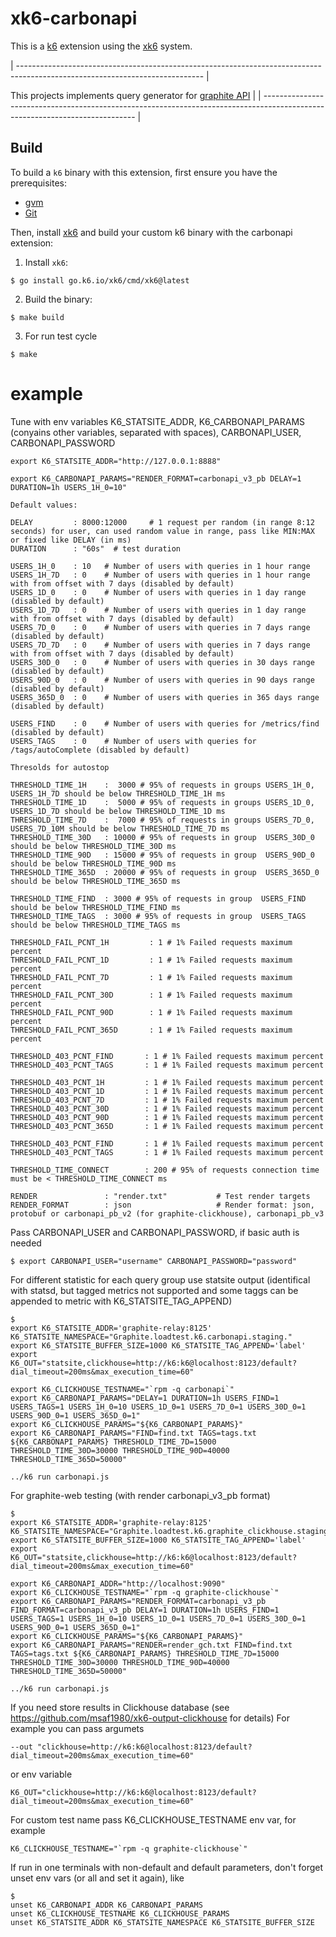 # xk6-carbonapi

This is a [k6](https://go.k6.io/k6) extension using the [xk6](https://github.com/grafana/xk6) system.

| ---------------------------------------------------------------------------------------------------------------------------- |

This projects implements query generator for [graphite API](https://graphite-api.readthedocs.io/en/latest/api.html)
|
| ---------------------------------------------------------------------------------------------------------------------------- |

## Build

To build a `k6` binary with this extension, first ensure you have the prerequisites:

- [gvm](https://github.com/moovweb/gvm)
- [Git](https://git-scm.com/)

Then, install [xk6](https://github.com/grafana/xk6) and build your custom k6 binary with the carbonapi extension:

1. Install `xk6`:
  ```shell
  $ go install go.k6.io/xk6/cmd/xk6@latest
  ```

2. Build the binary:
  ```shell
  $ make build
  ```

3. For run test cycle
  ```shell
  $ make
  ```

# example

Tune with env variables K6_STATSITE_ADDR, K6_CARBONAPI_PARAMS (conyains other variables, separated with spaces), CARBONAPI_USER,  CARBONAPI_PASSWORD
```
export K6_STATSITE_ADDR="http://127.0.0.1:8888"

export K6_CARBONAPI_PARAMS="RENDER_FORMAT=carbonapi_v3_pb DELAY=1 DURATION=1h USERS_1H_0=10"

Default values:

DELAY         : 8000:12000     # 1 request per random (in range 8:12 seconds) for user, can used random value in range, pass like MIN:MAX or fixed like DELAY (in ms)
DURATION      : "60s"  # test duration

USERS_1H_0    : 10   # Number of users with queries in 1 hour range
USERS_1H_7D   : 0    # Number of users with queries in 1 hour range with from offset with 7 days (disabled by default)
USERS_1D_0    : 0    # Number of users with queries in 1 day range (disabled by default)
USERS_1D_7D   : 0    # Number of users with queries in 1 day range with from offset with 7 days (disabled by default)
USERS_7D_0    : 0    # Number of users with queries in 7 days range (disabled by default)
USERS_7D_7D   : 0    # Number of users with queries in 7 days range with from offset with 7 days (disabled by default)
USERS_30D_0   : 0    # Number of users with queries in 30 days range (disabled by default)
USERS_90D_0   : 0    # Number of users with queries in 90 days range (disabled by default)
USERS_365D_0  : 0    # Number of users with queries in 365 days range (disabled by default)

USERS_FIND    : 0    # Number of users with queries for /metrics/find (disabled by default)
USERS_TAGS    : 0    # Number of users with queries for /tags/autoComplete (disabled by default)

Thresolds for autostop

THRESHOLD_TIME_1H    :  3000 # 95% of requests in groups USERS_1H_0, USERS_1H_7D should be below THRESHOLD_TIME_1H ms
THRESHOLD_TIME_1D    :  5000 # 95% of requests in groups USERS_1D_0, USERS_1D_7D should be below THRESHOLD_TIME_1D ms
THRESHOLD_TIME_7D    :  7000 # 95% of requests in groups USERS_7D_0, USERS_7D_10M should be below THRESHOLD_TIME_7D ms
THRESHOLD_TIME_30D   : 10000 # 95% of requests in group  USERS_30D_0 should be below THRESHOLD_TIME_30D ms
THRESHOLD_TIME_90D   : 15000 # 95% of requests in group  USERS_90D_0 should be below THRESHOLD_TIME_90D ms
THRESHOLD_TIME_365D  : 20000 # 95% of requests in group  USERS_365D_0 should be below THRESHOLD_TIME_365D ms

THRESHOLD_TIME_FIND  : 3000 # 95% of requests in group  USERS_FIND should be below THRESHOLD_TIME_FIND ms
THRESHOLD_TIME_TAGS  : 3000 # 95% of requests in group  USERS_TAGS should be below THRESHOLD_TIME_TAGS ms

THRESHOLD_FAIL_PCNT_1H         : 1 # 1% Failed requests maximum percent
THRESHOLD_FAIL_PCNT_1D         : 1 # 1% Failed requests maximum percent
THRESHOLD_FAIL_PCNT_7D         : 1 # 1% Failed requests maximum percent
THRESHOLD_FAIL_PCNT_30D        : 1 # 1% Failed requests maximum percent
THRESHOLD_FAIL_PCNT_90D        : 1 # 1% Failed requests maximum percent
THRESHOLD_FAIL_PCNT_365D       : 1 # 1% Failed requests maximum percent

THRESHOLD_403_PCNT_FIND       : 1 # 1% Failed requests maximum percent
THRESHOLD_403_PCNT_TAGS       : 1 # 1% Failed requests maximum percent

THRESHOLD_403_PCNT_1H         : 1 # 1% Failed requests maximum percent
THRESHOLD_403_PCNT_1D         : 1 # 1% Failed requests maximum percent
THRESHOLD_403_PCNT_7D         : 1 # 1% Failed requests maximum percent
THRESHOLD_403_PCNT_30D        : 1 # 1% Failed requests maximum percent
THRESHOLD_403_PCNT_90D        : 1 # 1% Failed requests maximum percent
THRESHOLD_403_PCNT_365D       : 1 # 1% Failed requests maximum percent

THRESHOLD_403_PCNT_FIND       : 1 # 1% Failed requests maximum percent
THRESHOLD_403_PCNT_TAGS       : 1 # 1% Failed requests maximum percent

THRESHOLD_TIME_CONNECT        : 200 # 95% of requests connection time must be < THRESHOLD_TIME_CONNECT ms

RENDER               : "render.txt"           # Test render targets
RENDER_FORMAT        : json                   # Render format: json, protobuf or carbonapi_pb_v2 (for graphite-clickhouse), carbonapi_pb_v3
```

Pass CARBONAPI_USER and CARBONAPI_PASSWORD, if basic auth is needed
 ```shell
$ export CARBONAPI_USER="username" CARBONAPI_PASSWORD="password"
  ```

For different statistic for each query group use statsite output (identifical with statsd, but tagged metrics not supported and some taggs can be appended to metric with K6_STATSITE_TAG_APPEND)

```shell
$
export K6_STATSITE_ADDR='graphite-relay:8125' K6_STATSITE_NAMESPACE="Graphite.loadtest.k6.carbonapi.staging."
export K6_STATSITE_BUFFER_SIZE=1000 K6_STATSITE_TAG_APPEND='label'
export K6_OUT="statsite,clickhouse=http://k6:k6@localhost:8123/default?dial_timeout=200ms&max_execution_time=60"

export K6_CLICKHOUSE_TESTNAME="`rpm -q carbonapi`"
export K6_CARBONAPI_PARAMS="DELAY=1 DURATION=1h USERS_FIND=1 USERS_TAGS=1 USERS_1H_0=10 USERS_1D_0=1 USERS_7D_0=1 USERS_30D_0=1 USERS_90D_0=1 USERS_365D_0=1"
export K6_CLICKHOUSE_PARAMS="${K6_CARBONAPI_PARAMS}"
export K6_CARBONAPI_PARAMS="FIND=find.txt TAGS=tags.txt ${K6_CARBONAPI_PARAMS} THRESHOLD_TIME_7D=15000 THRESHOLD_TIME_30D=30000 THRESHOLD_TIME_90D=40000 THRESHOLD_TIME_365D=50000"

../k6 run carbonapi.js
```

For graphite-web testing (with render carbonapi_v3_pb format)

```shell
$
export K6_STATSITE_ADDR='graphite-relay:8125' K6_STATSITE_NAMESPACE="Graphite.loadtest.k6.graphite_clickhouse.staging."
export K6_STATSITE_BUFFER_SIZE=1000 K6_STATSITE_TAG_APPEND='label'
export K6_OUT="statsite,clickhouse=http://k6:k6@localhost:8123/default?dial_timeout=200ms&max_execution_time=60"

export K6_CARBONAPI_ADDR="http://localhost:9090"
export K6_CLICKHOUSE_TESTNAME="`rpm -q graphite-clickhouse`"
export K6_CARBONAPI_PARAMS="RENDER_FORMAT=carbonapi_v3_pb FIND_FORMAT=carbonapi_v3_pb DELAY=1 DURATION=1h USERS_FIND=1 USERS_TAGS=1 USERS_1H_0=10 USERS_1D_0=1 USERS_7D_0=1 USERS_30D_0=1 USERS_90D_0=1 USERS_365D_0=1"
export K6_CLICKHOUSE_PARAMS="${K6_CARBONAPI_PARAMS}"
export K6_CARBONAPI_PARAMS="RENDER=render_gch.txt FIND=find.txt TAGS=tags.txt ${K6_CARBONAPI_PARAMS} THRESHOLD_TIME_7D=15000 THRESHOLD_TIME_30D=30000 THRESHOLD_TIME_90D=40000 THRESHOLD_TIME_365D=50000"

../k6 run carbonapi.js
```


If you need store results in Clickhouse database (see https://github.com/msaf1980/xk6-output-clickhouse for details)
For example you can pass argumets 
```
--out "clickhouse=http://k6:k6@localhost:8123/default?dial_timeout=200ms&max_execution_time=60"
```
or env variable
```
K6_OUT="clickhouse=http://k6:k6@localhost:8123/default?dial_timeout=200ms&max_execution_time=60" 
```

For custom test name pass K6_CLICKHOUSE_TESTNAME env var, for example
```
K6_CLICKHOUSE_TESTNAME="`rpm -q graphite-clickhouse`"
```

If run in one terminals with  non-default and default  parameters, don't forget unset env vars (or all and set it again), like

```shell
$
unset K6_CARBONAPI_ADDR K6_CARBONAPI_PARAMS
unset K6_CLICKHOUSE_TESTNAME K6_CLICKHOUSE_PARAMS
unset K6_STATSITE_ADDR K6_STATSITE_NAMESPACE K6_STATSITE_BUFFER_SIZE
```
